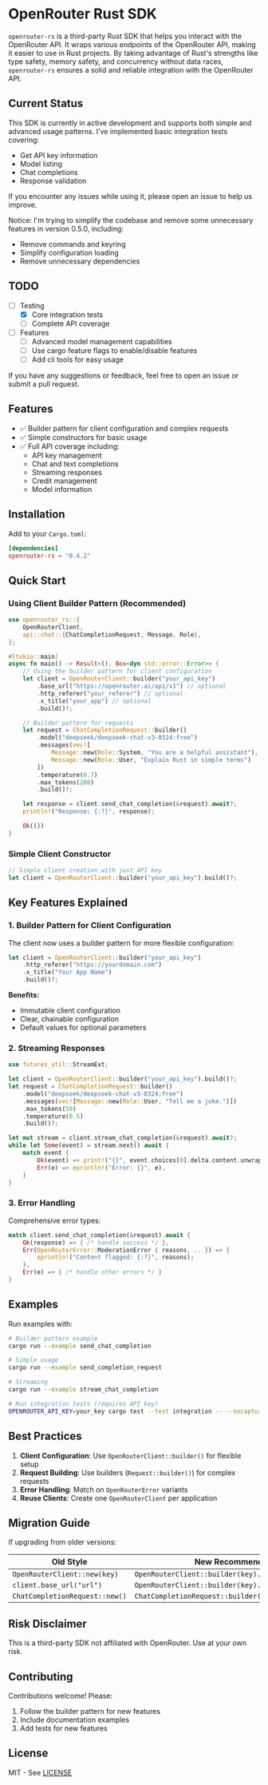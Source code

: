# OpenRouter Rust SDK

`openrouter-rs` is a third-party Rust SDK that helps you interact with the OpenRouter API. It wraps various endpoints of the OpenRouter API, making it easier to use in Rust projects. By taking advantage of Rust's strengths like type safety, memory safety, and concurrency without data races, `openrouter-rs` ensures a solid and reliable integration with the OpenRouter API.

## Current Status

This SDK is currently in active development and supports both simple and advanced usage patterns. I've implemented basic integration tests covering:
- Get API key information
- Model listing
- Chat completions
- Response validation

If you encounter any issues while using it, please open an issue to help us improve.

Notice: I'm trying to simplify the codebase and remove some unnecessary features in version 0.5.0, including:
- Remove commands and keyring
- Simplify configuration loading
- Remove unnecessary dependencies

## TODO

- [ ] Testing
  - [x] Core integration tests
  - [ ] Complete API coverage
- [ ] Features
  - [ ] Advanced model management capabilities
  - [ ] Use cargo feature flags to enable/disable features
  - [ ] Add cli tools for easy usage

If you have any suggestions or feedback, feel free to open an issue or submit a pull request.

## Features

- ✅ Builder pattern for client configuration and complex requests
- ✅ Simple constructors for basic usage
- ✅ Full API coverage including:
  - API key management
  - Chat and text completions
  - Streaming responses
  - Credit management
  - Model information

## Installation

Add to your `Cargo.toml`:

```toml
[dependencies]
openrouter-rs = "0.4.2"
```

## Quick Start

### Using Client Builder Pattern (Recommended)

```rust
use openrouter_rs::{
    OpenRouterClient,
    api::chat::{ChatCompletionRequest, Message, Role},
};

#[tokio::main]
async fn main() -> Result<(), Box<dyn std::error::Error>> {
    // Using the builder pattern for client configuration
    let client = OpenRouterClient::builder("your_api_key")
        .base_url("https://openrouter.ai/api/v1") // optional
        .http_referer("your_referer") // optional
        .x_title("your_app") // optional
        .build()?;

    // Builder pattern for requests
    let request = ChatCompletionRequest::builder()
        .model("deepseek/deepseek-chat-v3-0324:free")
        .messages(vec![
            Message::new(Role::System, "You are a helpful assistant"),
            Message::new(Role::User, "Explain Rust in simple terms")
        ])
        .temperature(0.7)
        .max_tokens(200)
        .build()?;

    let response = client.send_chat_completion(&request).await?;
    println!("Response: {:?}", response);

    Ok(())
}
```

### Simple Client Constructor

```rust
// Simple client creation with just API key
let client = OpenRouterClient::builder("your_api_key").build()?;
```

## Key Features Explained

### 1. Builder Pattern for Client Configuration

The client now uses a builder pattern for more flexible configuration:

```rust
let client = OpenRouterClient::builder("your_api_key")
    .http_referer("https://yourdomain.com")
    .x_title("Your App Name")
    .build()?;
```

**Benefits:**
- Immutable client configuration
- Clear, chainable configuration
- Default values for optional parameters

### 2. Streaming Responses

```rust
use futures_util::StreamExt;

let client = OpenRouterClient::builder("your_api_key").build()?;
let request = ChatCompletionRequest::builder()
    .model("deepseek/deepseek-chat-v3-0324:free")
    .messages(vec![Message::new(Role::User, "Tell me a joke.")])
    .max_tokens(50)
    .temperature(0.5)
    .build()?;

let mut stream = client.stream_chat_completion(&request).await?;
while let Some(event) = stream.next().await {
    match event {
        Ok(event) => print!("{}", event.choices[0].delta.content.unwrap_or_default()),
        Err(e) => eprintln!("Error: {}", e),
    }
}
```

### 3. Error Handling

Comprehensive error types:

```rust
match client.send_chat_completion(&request).await {
    Ok(response) => { /* handle success */ },
    Err(OpenRouterError::ModerationError { reasons, .. }) => {
        eprintln!("Content flagged: {:?}", reasons);
    },
    Err(e) => { /* handle other errors */ }
}
```

## Examples

Run examples with:

```sh
# Builder pattern example
cargo run --example send_chat_completion

# Simple usage
cargo run --example send_completion_request

# Streaming
cargo run --example stream_chat_completion

# Run integration tests (requires API key)
OPENROUTER_API_KEY=your_key cargo test --test integration -- --nocapture
```

## Best Practices

1. **Client Configuration**: Use `OpenRouterClient::builder()` for flexible setup
2. **Request Building**: Use builders (`Request::builder()`) for complex requests
3. **Error Handling**: Match on `OpenRouterError` variants
4. **Reuse Clients**: Create one `OpenRouterClient` per application

## Migration Guide

If upgrading from older versions:

| Old Style | New Recommended Style |
|-----------|-----------------------|
| `OpenRouterClient::new(key)` | `OpenRouterClient::builder(key).build()` |
| `client.base_url("url")` | `OpenRouterClient::builder(key).base_url("url").build()` |
| `ChatCompletionRequest::new()` | `ChatCompletionRequest::builder().build()` |

## Risk Disclaimer

This is a third-party SDK not affiliated with OpenRouter. Use at your own risk.

## Contributing

Contributions welcome! Please:
1. Follow the builder pattern for new features
2. Include documentation examples
3. Add tests for new features

## License

MIT - See [LICENSE](LICENSE)
